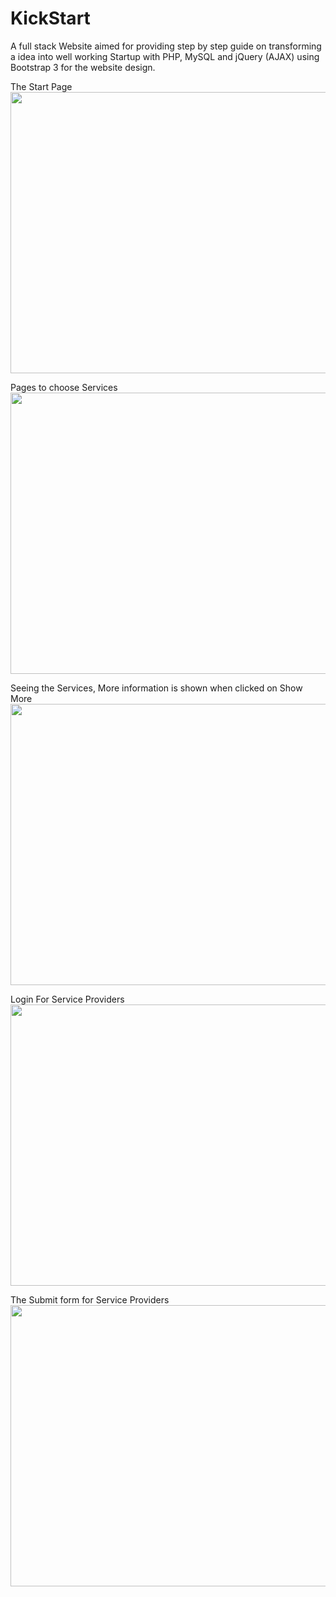 KickStart
=========

A full stack Website aimed for providing step by step guide on transforming a idea into well working Startup with PHP, MySQL and jQuery (AJAX) using Bootstrap 3 for the website design.

The Start Page
<img src="https://raw.github.com/utkarsh447/KickStart/master/Kickstart/z1.png" width="700" height="450"/>

Pages to choose Services
<img src="https://raw.github.com/utkarsh447/KickStart/master/Kickstart/z3.png" width="700" height="450"/>

Seeing the Services, More information is shown when clicked on Show More
<img src="https://raw.github.com/utkarsh447/KickStart/master/Kickstart/z7.png" width="700" height="450"/>

Login For Service Providers
<img src="https://raw.github.com/utkarsh447/KickStart/master/Kickstart/z11.png" width="700" height="450"/>

The Submit form for Service Providers
<img src="https://raw.github.com/utkarsh447/KickStart/master/Kickstart/z12.png" width="700" height="450"/>



